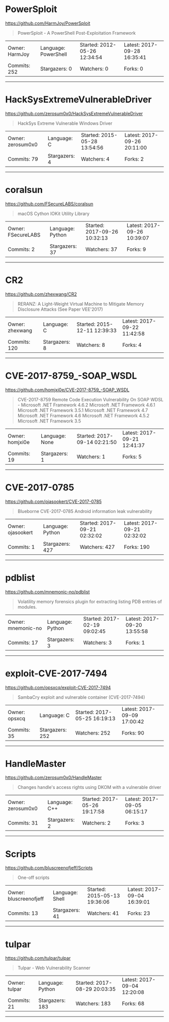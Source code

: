# PowerSploit

https://github.com/HarmJoy/PowerSploit
<blockquote>
PowerSploit - A PowerShell Post-Exploitation Framework
</blockquote>

<table>
<tr><td>Owner: HarmJoy</td>
    <td>Language: PowerShell</td>
    <td>Started: 2012-05-26 12:34:54</td>
    <td>Latest: 2017-09-28 16:35:41</td></tr>
<tr><td>Commits: 252</td>
    <td>Stargazers: 0</td>
    <td>Watchers: 0</td>
    <td>Forks: 0</td></tr>
</table>

---

# HackSysExtremeVulnerableDriver

https://github.com/zerosum0x0/HackSysExtremeVulnerableDriver
<blockquote>
HackSys Extreme Vulnerable Windows Driver
</blockquote>

<table>
<tr><td>Owner: zerosum0x0</td>
    <td>Language: C</td>
    <td>Started: 2015-05-28 13:54:56</td>
    <td>Latest: 2017-09-26 20:11:00</td></tr>
<tr><td>Commits: 79</td>
    <td>Stargazers: 4</td>
    <td>Watchers: 4</td>
    <td>Forks: 2</td></tr>
</table>

---

# coralsun

https://github.com/FSecureLABS/coralsun
<blockquote>
macOS Cython IOKit Utility Library
</blockquote>

<table>
<tr><td>Owner: FSecureLABS</td>
    <td>Language: Python</td>
    <td>Started: 2017-09-26 10:32:13</td>
    <td>Latest: 2017-09-26 10:39:07</td></tr>
<tr><td>Commits: 2</td>
    <td>Stargazers: 37</td>
    <td>Watchers: 37</td>
    <td>Forks: 9</td></tr>
</table>

---

# CR2

https://github.com/zhexwang/CR2
<blockquote>
RERANZ: A Light-Weight Virtual Machine to Mitigate Memory Disclosure Attacks (See Paper VEE'2017)
</blockquote>

<table>
<tr><td>Owner: zhexwang</td>
    <td>Language: C</td>
    <td>Started: 2015-12-11 12:39:33</td>
    <td>Latest: 2017-09-22 11:42:58</td></tr>
<tr><td>Commits: 120</td>
    <td>Stargazers: 8</td>
    <td>Watchers: 8</td>
    <td>Forks: 4</td></tr>
</table>

---

# CVE-2017-8759_-SOAP_WSDL

https://github.com/homjxi0e/CVE-2017-8759_-SOAP_WSDL
<blockquote>
CVE-2017-8759 Remote Code Execution Vulnerability On SOAP WDSL - Microsoft .NET Framework 4.6.2  Microsoft .NET Framework 4.6.1  Microsoft .NET Framework 3.5.1  Microsoft .NET Framework 4.7  Microsoft .NET Framework 4.6  Microsoft .NET Framework 4.5.2  Microsoft .NET Framework 3.5
</blockquote>

<table>
<tr><td>Owner: homjxi0e</td>
    <td>Language: None</td>
    <td>Started: 2017-09-14 02:21:50</td>
    <td>Latest: 2017-09-21 12:41:37</td></tr>
<tr><td>Commits: 19</td>
    <td>Stargazers: 1</td>
    <td>Watchers: 1</td>
    <td>Forks: 5</td></tr>
</table>

---

# CVE-2017-0785

https://github.com/ojasookert/CVE-2017-0785
<blockquote>
Blueborne CVE-2017-0785 Android information leak vulnerability
</blockquote>

<table>
<tr><td>Owner: ojasookert</td>
    <td>Language: Python</td>
    <td>Started: 2017-09-21 02:32:02</td>
    <td>Latest: 2017-09-21 02:32:02</td></tr>
<tr><td>Commits: 1</td>
    <td>Stargazers: 427</td>
    <td>Watchers: 427</td>
    <td>Forks: 190</td></tr>
</table>

---

# pdblist

https://github.com/mnemonic-no/pdblist
<blockquote>
Volatility memory forensics plugin for extracting listing PDB entries of modules.
</blockquote>

<table>
<tr><td>Owner: mnemonic-no</td>
    <td>Language: Python</td>
    <td>Started: 2017-02-19 09:02:45</td>
    <td>Latest: 2017-09-20 13:55:58</td></tr>
<tr><td>Commits: 17</td>
    <td>Stargazers: 3</td>
    <td>Watchers: 3</td>
    <td>Forks: 1</td></tr>
</table>

---

# exploit-CVE-2017-7494

https://github.com/opsxcq/exploit-CVE-2017-7494
<blockquote>
SambaCry exploit and vulnerable container (CVE-2017-7494)
</blockquote>

<table>
<tr><td>Owner: opsxcq</td>
    <td>Language: C</td>
    <td>Started: 2017-05-25 16:19:13</td>
    <td>Latest: 2017-09-09 17:00:42</td></tr>
<tr><td>Commits: 35</td>
    <td>Stargazers: 252</td>
    <td>Watchers: 252</td>
    <td>Forks: 90</td></tr>
</table>

---

# HandleMaster

https://github.com/zerosum0x0/HandleMaster
<blockquote>
Changes handle's access rights using DKOM with a vulnerable driver
</blockquote>

<table>
<tr><td>Owner: zerosum0x0</td>
    <td>Language: C++</td>
    <td>Started: 2017-05-26 19:17:58</td>
    <td>Latest: 2017-09-05 06:15:17</td></tr>
<tr><td>Commits: 31</td>
    <td>Stargazers: 2</td>
    <td>Watchers: 2</td>
    <td>Forks: 3</td></tr>
</table>

---

# Scripts

https://github.com/bluscreenofjeff/Scripts
<blockquote>
One-off scripts
</blockquote>

<table>
<tr><td>Owner: bluscreenofjeff</td>
    <td>Language: Shell</td>
    <td>Started: 2015-05-13 19:36:06</td>
    <td>Latest: 2017-09-04 16:39:01</td></tr>
<tr><td>Commits: 13</td>
    <td>Stargazers: 41</td>
    <td>Watchers: 41</td>
    <td>Forks: 23</td></tr>
</table>

---

# tulpar

https://github.com/tulpar/tulpar
<blockquote>
Tulpar - Web Vulnerability Scanner
</blockquote>

<table>
<tr><td>Owner: tulpar</td>
    <td>Language: Python</td>
    <td>Started: 2017-08-29 20:03:35</td>
    <td>Latest: 2017-09-04 12:20:08</td></tr>
<tr><td>Commits: 21</td>
    <td>Stargazers: 183</td>
    <td>Watchers: 183</td>
    <td>Forks: 68</td></tr>
</table>

---

